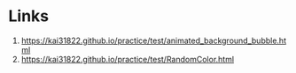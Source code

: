# Links

1. https://kai31822.github.io/practice/test/animated_background_bubble.html
2. https://kai31822.github.io/practice/test/RandomColor.html
